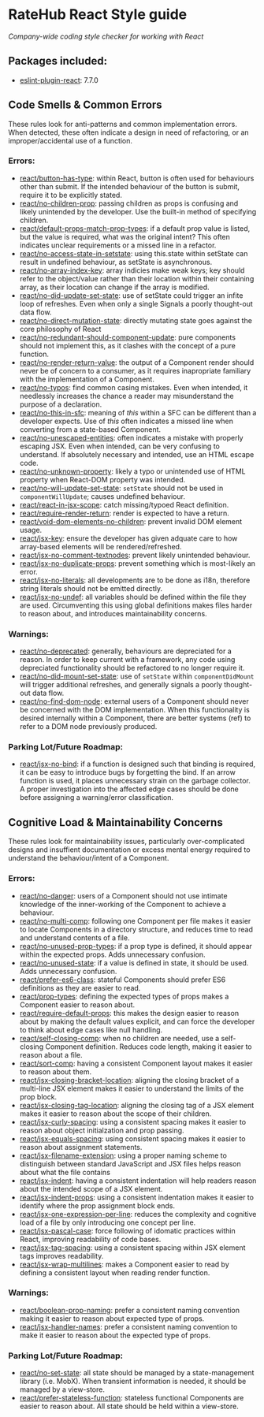 # RateHub React Style guide
*Company-wide coding style checker for working with React*

## Packages included:
* [eslint-plugin-react](https://www.npmjs.com/package/eslint-plugin-react): 7.7.0


## Code Smells & Common Errors
These rules look for anti-patterns and common implementation errors.  When detected, these often indicate a design in need of refactoring, or an improper/accidental use of a function.

### Errors:
* [react/button-has-type](https://github.com/yannickcr/eslint-plugin-react/blob/master/docs/rules/button-has-type.md): within React, button is often used for behaviours other than submit.  If the intended behaviour of the button is submit, require it to be explicitly stated.
* [react/no-children-prop](https://github.com/yannickcr/eslint-plugin-react/blob/HEAD/docs/rules/no-children-prop.md): passing children as props is confusing and likely unintended by the developer.  Use the built-in method of specifying children.
* [react/default-props-match-prop-types](https://github.com/yannickcr/eslint-plugin-react/blob/HEAD/docs/rules/default-props-match-prop-types.md): if a default prop value is listed, but the value is required, what was the original intent?  This often indicates unclear requirements or a missed line in a refactor.
* [react/no-access-state-in-setstate](https://github.com/yannickcr/eslint-plugin-react/blob/HEAD/docs/rules/no-access-state-in-setstate.md): using this.state within setState can result in undefined behaviour, as setState is asynchronous.
* [react/no-array-index-key](https://github.com/yannickcr/eslint-plugin-react/blob/HEAD/docs/rules/no-array-index-key.md): array indicies make weak keys; key should refer to the object/value rather than their location within their containing array, as their location can change if the array is modified.
* [react/no-did-update-set-state](https://github.com/yannickcr/eslint-plugin-react/blob/HEAD/docs/rules/no-did-update-set-state.md): use of setState could trigger an infite loop of refreshes.  Even when only a single Signals a poorly thought-out data flow.
* [react/no-direct-mutation-state](https://github.com/yannickcr/eslint-plugin-react/blob/HEAD/docs/rules/no-direct-mutation-state.md): directly mutating state goes against the core philosophy of React
* [react/no-redundant-should-component-update](https://github.com/yannickcr/eslint-plugin-react/blob/HEAD/docs/rules/no-redundant-should-component-update.md): pure components should not implement this, as it clashes with the concept of a pure function.
* [react/no-render-return-value](https://github.com/yannickcr/eslint-plugin-react/blob/HEAD/docs/rules/no-render-return-value.md): the output of a Component render should never be of concern to a consumer, as it requires inapropriate familiary with the implementation of a Component.
* [react/no-typos](https://github.com/yannickcr/eslint-plugin-react/blob/HEAD/docs/rules/no-typos.md): find common casing mistakes.  Even when intended, it needlessly increases the chance a reader may misunderstand the purpose of a declaration.
* [react/no-this-in-sfc](https://github.com/yannickcr/eslint-plugin-react/blob/HEAD/docs/rules/no-this-in-sfc.md): meaning of *this* within a SFC can be different than a developer expects.  Use of *this* often indicates a missed line when converting from a state-based Component.
* [react/no-unescaped-entities](https://github.com/yannickcr/eslint-plugin-react/blob/HEAD/docs/rules/no-unescaped-entities.md): often indicates a mistake with properly escaping JSX.  Even when intended, can be very confusing to understand.  If absolutely necessary and intended, use an HTML escape code.
* [react/no-unknown-property](https://github.com/yannickcr/eslint-plugin-react/blob/HEAD/docs/rules/no-unknown-property.md): likely a typo or unintended use of HTML property when React-DOM property was intended.
* [react/no-will-update-set-state](https://github.com/yannickcr/eslint-plugin-react/blob/HEAD/docs/rules/no-will-update-set-state.md): `setState` should not be used in `componentWillUpdate`; causes undefined behaviour.
* [react/react-in-jsx-scope](https://github.com/yannickcr/eslint-plugin-react/blob/HEAD/docs/rules/react-in-jsx-scope.md): catch missing/typoed React definition.
* [react/require-render-return](https://github.com/yannickcr/eslint-plugin-react/blob/HEAD/docs/rules/require-render-return.md): render is expected to have a return.
* [react/void-dom-elements-no-children](https://github.com/yannickcr/eslint-plugin-react/blob/HEAD/docs/rules/void-dom-elements-no-children.md): prevent invalid DOM element usage.
* [react/jsx-key](https://github.com/yannickcr/eslint-plugin-react/blob/HEAD/docs/rules/jsx-key.md): ensure the developer has given adquate care to how array-based elements will be rendered/refreshed.
* [react/jsx-no-comment-textnodes](https://github.com/yannickcr/eslint-plugin-react/blob/HEAD/docs/rules/jsx-no-comment-textnodes.md): prevent likely unintended behaviour.
* [react/jsx-no-duplicate-props](https://github.com/yannickcr/eslint-plugin-react/blob/HEAD/docs/rules/jsx-no-duplicate-props.md): prevent something which is most-likely an error.
* [react/jsx-no-literals](https://github.com/yannickcr/eslint-plugin-react/blob/HEAD/docs/rules/jsx-no-literals.md): all developments are to be done as i18n, therefore string literals should not be emitted directly.
* [react/jsx-no-undef](https://github.com/yannickcr/eslint-plugin-react/blob/HEAD/docs/rules/jsx-no-undef.md): all variables should be defined within the file they are used.  Circumventing this using global definitions makes files harder to reason about, and introduces maintainability concerns.


### Warnings:
* [react/no-deprecated](https://github.com/yannickcr/eslint-plugin-react/blob/HEAD/docs/rules/no-deprecated.md): generally, behaviours are depreciated for a reason.  In order to keep current with a framework, any code using depreciated functionality should be refactored to no longer require it.
* [react/no-did-mount-set-state](https://github.com/yannickcr/eslint-plugin-react/blob/HEAD/docs/rules/no-did-mount-set-state.md): use of `setState` within `componentDidMount` will trigger additional refreshes, and generally signals a poorly thought-out data flow.
* [react/no-find-dom-node](https://github.com/yannickcr/eslint-plugin-react/blob/HEAD/docs/rules/no-find-dom-node.md): external users of a Component should never be concerned with the DOM implementation.  When this functionality is desired internally within a Component, there are better systems (ref) to refer to a DOM node previously produced.

### Parking Lot/Future Roadmap:
* [react/jsx-no-bind](https://github.com/yannickcr/eslint-plugin-react/blob/HEAD/docs/rules/jsx-no-bind.md): if a function is designed such that binding is required, it can be easy to introduce bugs by forgetting the bind.  If an arrow function is used, it places unnecessary strain on the garbage collector.  A proper investigation into the affected edge cases should be done before assigning a warning/error classification.




## Cognitive Load & Maintainability Concerns
These rules look for maintainability issues, particularly over-complicated designs and insuffient documentation or excess mental energy required to understand the behaviour/intent of a Component.

### Errors:
* [react/no-danger](https://github.com/yannickcr/eslint-plugin-react/blob/HEAD/docs/rules/no-danger.md): users of a Component should not use intimate knowledge of the inner-working of the Component to achieve a behaviour.
* [react/no-multi-comp](https://github.com/yannickcr/eslint-plugin-react/blob/HEAD/docs/rules/no-multi-comp.md): following one Component per file makes it easier to locate Components in a directory structure, and reduces time to read and understand contents of a file.
* [react/no-unused-prop-types](https://github.com/yannickcr/eslint-plugin-react/blob/HEAD/docs/rules/no-unused-prop-types.md): if a prop type is defined, it should appear within the expected props.  Adds unnecessary confusion.
* [react/no-unused-state](https://github.com/yannickcr/eslint-plugin-react/blob/HEAD/docs/rules/no-unused-state.md): if a value is defined in state, it should be used.  Adds unnecessary confusion.
* [react/prefer-es6-class](https://github.com/yannickcr/eslint-plugin-react/blob/HEAD/docs/rules/prefer-es6-class.md): stateful Components should prefer ES6 definitions as they are easier to read.
* [react/prop-types](https://github.com/yannickcr/eslint-plugin-react/blob/HEAD/docs/rules/prop-types.md): defining the expected types of props makes a Component easier to reason about.
* [react/require-default-props](https://github.com/yannickcr/eslint-plugin-react/blob/HEAD/docs/rules/require-default-props.md): this makes the design easier to reason about by making the default values explicit, and can force the developer to think about edge cases like null handling.
* [react/self-closing-comp](https://github.com/yannickcr/eslint-plugin-react/blob/HEAD/docs/rules/self-closing-comp.md): when no children are needed, use a self-closing Component definition.  Reduces code length, making it easier to reason about a file.
* [react/sort-comp](https://github.com/yannickcr/eslint-plugin-react/blob/HEAD/docs/rules/sort-comp.md): having a consistent Component layout makes it easier to reason about them.
* [react/jsx-closing-bracket-location](https://github.com/yannickcr/eslint-plugin-react/blob/HEAD/docs/rules/jsx-closing-bracket-location.md): aligning the closing bracket of a multi-line JSX element makes it easier to understand the limits of the prop block.
* [react/jsx-closing-tag-location](https://github.com/yannickcr/eslint-plugin-react/blob/HEAD/docs/rules/jsx-closing-tag-location.md): aligning the closing tag of a JSX element makes it easier to reason about the scope of their children.
* [react/jsx-curly-spacing](https://github.com/yannickcr/eslint-plugin-react/blob/HEAD/docs/rules/jsx-curly-spacing.md): using a consistent spacing makes it easier to reason about object initialzation and prop passing.
* [react/jsx-equals-spacing](https://github.com/yannickcr/eslint-plugin-react/blob/HEAD/docs/rules/jsx-equals-spacing.md): using consistent spacing makes it easier to reason about assignment statements.
* [react/jsx-filename-extension](https://github.com/yannickcr/eslint-plugin-react/blob/HEAD/docs/rules/jsx-filename-extension.md): using a proper naming scheme to distinguish between standard JavaScript and JSX files helps reason about what the file contains
* [react/jsx-indent](https://github.com/yannickcr/eslint-plugin-react/blob/HEAD/docs/rules/jsx-indent.md): having a consistent indentation will help readers reason about the intended scope of a JSX element.
* [react/jsx-indent-props](https://github.com/yannickcr/eslint-plugin-react/blob/HEAD/docs/rules/jsx-indent-props.md): using a consistent indentation makes it easier to identify where the prop assignment block ends.
* [react/jsx-one-expression-per-line](https://github.com/yannickcr/eslint-plugin-react/blob/HEAD/docs/rules/jsx-one-expression-per-line.md): reduces the complexity and cognitive load of a file by only introducing one concept per line.
* [react/jsx-pascal-case](https://github.com/yannickcr/eslint-plugin-react/blob/HEAD/docs/rules/jsx-pascal-case.md): force following of idomatic practices within React, improving readability of code bases.
* [react/jsx-tag-spacing](https://github.com/yannickcr/eslint-plugin-react/blob/HEAD/docs/rules/jsx-tag-spacing.md): using a consistent spacing within JSX element tags improves readability.
* [react/jsx-wrap-multilines](https://github.com/yannickcr/eslint-plugin-react/blob/HEAD/docs/rules/jsx-wrap-multilines.md): makes a Component easier to read by defining a consistent layout when reading render function.

### Warnings:
* [react/boolean-prop-naming](https://github.com/yannickcr/eslint-plugin-react/blob/HEAD/docs/rules/boolean-prop-naming.md): prefer a consistent naming convention making it easier to reason about expected type of props.
* [react/jsx-handler-names](https://github.com/yannickcr/eslint-plugin-react/blob/HEAD/docs/rules/jsx-handler-names.md): prefer a consistent naming convention to make it easier to reason about the expected type of props.

### Parking Lot/Future Roadmap:
* [react/no-set-state](https://github.com/yannickcr/eslint-plugin-react/blob/HEAD/docs/rules/no-set-state.md): all state should be managed by a state-management library (i.e. MobX).  When transient information is needed, it should be managed by a view-store.
* [react/prefer-stateless-function](https://github.com/yannickcr/eslint-plugin-react/blob/HEAD/docs/rules/prefer-stateless-function.md): stateless functional Components are easier to reason about.  All state should be held within a view-store.






<!--
##### These need no-unused-var:
https://github.com/yannickcr/eslint-plugin-react/blob/HEAD/docs/rules/jsx-uses-react.md
https://github.com/yannickcr/eslint-plugin-react/blob/HEAD/docs/rules/jsx-uses-vars.md
-->